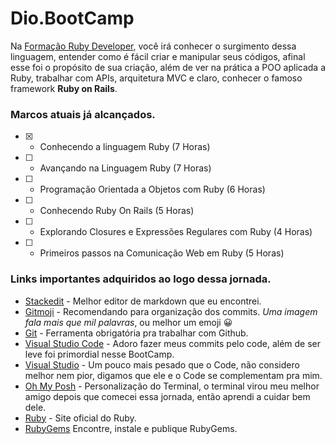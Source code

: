 # Dio.BootCamp

Na [Formação Ruby Developer](https://web.dio.me/track/formacao-ruby-developer), você irá conhecer o surgimento dessa linguagem, entender como é fácil criar e manipular seus códigos, afinal esse foi o propósito de sua criação, além de ver na prática a POO aplicada a Ruby, trabalhar com APIs, arquitetura MVC e claro, conhecer o famoso framework **Ruby on Rails**.

### Marcos atuais já alcançados.

- [x] - Conhecendo a linguagem Ruby (7 Horas)
- [ ] - Avançando na Linguagem Ruby (7 Horas)
- [ ] - Programação Orientada a Objetos com Ruby (6 Horas)
- [ ] - Conhecendo Ruby On Rails (5 Horas)
- [ ] - Explorando Closures e Expressões Regulares com Ruby (4 Horas)
- [ ] - Primeiros passos na Comunicação Web em Ruby (5 Horas)

### Links importantes adquiridos ao logo dessa jornada.
- [Stackedit](https://stackedit.io/app#) - Melhor editor de markdown que eu encontrei.
- [Gitmoji](https://gitmoji.dev/) - Recomendando para organização dos commits. *Uma imagem fala mais que mil palavras*, ou melhor um emoji :grinning:
- [Git](https://git-scm.com/downloads) - Ferramenta obrigatória pra trabalhar com Github.
- [Visual Studio Code](https://code.visualstudio.com/download) - Adoro fazer meus commits pelo code, além de ser leve foi primordial nesse BootCamp.
- [Visual Studio](https://visualstudio.microsoft.com/pt-br/) - Um pouco mais pesado que o Code, não considero melhor nem pior, digamos que ele e o Code se complementam pra mim.
- [Oh My Posh](https://ohmyposh.dev/) - Personalização do Terminal, o terminal virou meu melhor amigo depois que comecei essa jornada, então aprendi a cuidar bem dele.
- [Ruby](https://www.ruby-lang.org/pt/) - Site oficial do Ruby.
- [RubyGems](https://rubygems.org/) Encontre, instale e publique RubyGems.